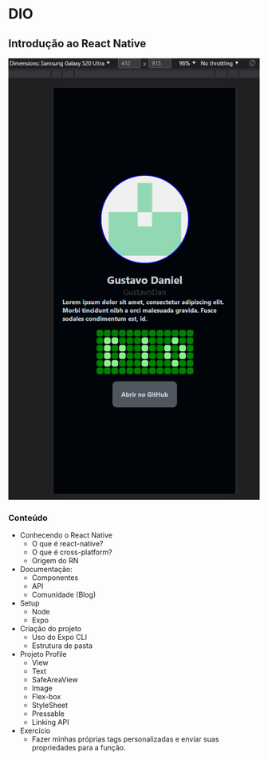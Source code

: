# DIO
## Introdução ao React Native

![Imagem do projeto finalizado](./Projeto.png)

### Conteúdo
- Conhecendo o React Native
    - O que é react-native?
    - O que é cross-platform?
    - Origem do RN
- Documentação:
    - Componentes
    - API
    - Comunidade (Blog)
- Setup
    - Node
    - Expo
- Criação do projeto
    - Uso do Expo CLI
    - Estrutura de pasta
- Projeto Profile
    - View
    - Text
    - SafeAreaView
    - Image
    - Flex-box
    - StyleSheet
    - Pressable
    - Linking API
- Exercício
    - Fazer minhas próprias tags personalizadas e enviar suas propriedades para a função.

